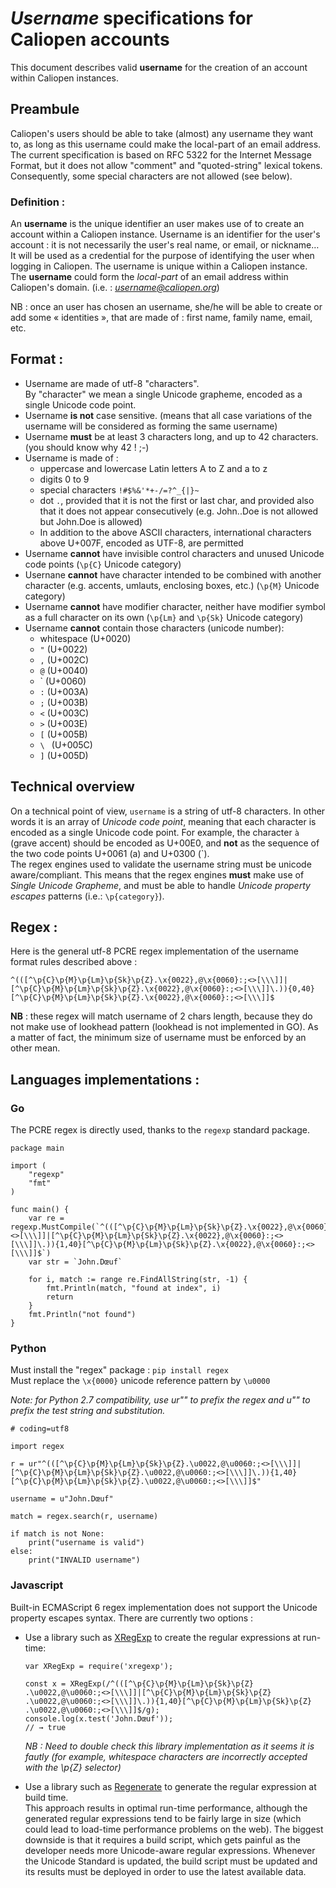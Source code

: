 # _Username_ specifications for Caliopen accounts

This document describes valid **username** for the creation of an account within Caliopen instances.

## Preambule
Caliopen's users should be able to take (almost) any username they want to, as long as this username could make the local-part of an email address.  
The current specification is based on RFC 5322 for the Internet Message Format, but it does not allow "comment" and "quoted-string" lexical tokens. Consequently, some special characters are not allowed (see below).

### Definition :
An **username** is the unique identifier an user makes use of to create an account within a Caliopen instance.
Username is an identifier for the user's account : it is not necessarily the user's real name, or email, or nickname… It will be used as a credential for the purpose of identifying the user when logging in Caliopen. The username is unique within a Caliopen instance.  
The **username** could form the _local-part_ of an email address within Caliopen's domain. (i.e. : _<username@caliopen.org>_)

NB : once an user has chosen an username, she/he will be able to create or add some « identities », that are made of : first name, family name, email, etc.

## Format :

* Username are made of utf-8 "characters".  
By "character" we mean a single Unicode grapheme, encoded as a single Unicode code point.
* Username **is not** case sensitive. (means that all case variations of the username will be considered as forming the same username)
* Username **must** be at least 3 characters long, and up to 42 characters. (you should know why 42 ! ;-)
* Username is made of :
    * uppercase and lowercase Latin letters A to Z and a to z
    * digits 0 to 9
    * special characters `!#$%&'*+-/=?^_{|}~`
    * dot `.`, provided that it is not the first or last char, and provided also that it does not appear consecutively (e.g. John..Doe is not allowed but John.Doe is allowed)
    * In addition to the above ASCII characters, international characters above U+007F, encoded as UTF-8, are permitted
* Username **cannot** have invisible control characters and unused Unicode code points (`\p{C}` Unicode category)
* Usernane **cannot** have character intended to be combined with another character (e.g. accents, umlauts, enclosing boxes, etc.) (`\p{M}` Unicode category)
* Username **cannot** have modifier character, neither have modifier symbol as a full character on its own (`\p{Lm}` and `\p{Sk}` Unicode category)
* Username **cannot** contain those characters (unicode number):
    * whitespace (U+0020)
    * `"` (U+0022)
    * `,` (U+002C)
    * `@` (U+0040)
    *  `  (U+0060)
    * `:` (U+003A)
    * `;` (U+003B)
    * `<` (U+003C)
    * `>` (U+003E)
    * `[` (U+005B)
    * `\ ` (U+005C)
    * `]` (U+005D)

## Technical overview
On a technical point of view, `username` is a string of utf-8 characters. In other words it is an array of _Unicode code point_, meaning that each character is encoded as a single Unicode code point. For example, the character `à` (grave accent) should be encoded as U+00E0, and **not** as the sequence of the two code points U+0061 (a) and U+0300 (\`).  
The regex engines used to validate the username string must be unicode aware/compliant. This means that the regex engines **must** make use of _Single Unicode Grapheme_, and must be able to handle _Unicode property escapes_ patterns (i.e.: `\p{category}`).

## Regex :
Here is the general utf-8 PCRE regex implementation of the username format rules described above :
```
^(([^\p{C}\p{M}\p{Lm}\p{Sk}\p{Z}.\x{0022},@\x{0060}:;<>[\\\]]|[^\p{C}\p{M}\p{Lm}\p{Sk}\p{Z}.\x{0022},@\x{0060}:;<>[\\\]]\.)){0,40}[^\p{C}\p{M}\p{Lm}\p{Sk}\p{Z}.\x{0022},@\x{0060}:;<>[\\\]]$
```
**NB** : these regex will match username of 2 chars length, because they do not make use of lookhead pattern (lookhead is not implemented in GO). As a matter of fact, the minimum size of username must be enforced by an other mean.


## Languages implementations :

### Go

The PCRE regex is directly used, thanks to the `regexp` standard package.
```
package main

import (
    "regexp"
    "fmt"
)

func main() {
    var re = regexp.MustCompile(`^(([^\p{C}\p{M}\p{Lm}\p{Sk}\p{Z}.\x{0022},@\x{0060}:;<>[\\\]]|[^\p{C}\p{M}\p{Lm}\p{Sk}\p{Z}.\x{0022},@\x{0060}:;<>[\\\]]\.)){1,40}[^\p{C}\p{M}\p{Lm}\p{Sk}\p{Z}.\x{0022},@\x{0060}:;<>[\\\]]$`)
    var str = `John.Dœuf`

    for i, match := range re.FindAllString(str, -1) {
        fmt.Println(match, "found at index", i)
        return
    }
    fmt.Println("not found")
}
```
### Python
Must install the "regex" package : `pip install regex`  
Must replace the `\x{0000}` unicode reference pattern by `\u0000`

_Note: for Python 2.7 compatibility, use ur"" to prefix the regex and u"" to prefix the test string and substitution._

```
# coding=utf8

import regex

r = ur"^(([^\p{C}\p{M}\p{Lm}\p{Sk}\p{Z}.\u0022,@\u0060:;<>[\\\]]|[^\p{C}\p{M}\p{Lm}\p{Sk}\p{Z}.\u0022,@\u0060:;<>[\\\]]\.)){1,40}[^\p{C}\p{M}\p{Lm}\p{Sk}\p{Z}.\u0022,@\u0060:;<>[\\\]]$"

username = u"John.Dœuf"

match = regex.search(r, username)

if match is not None:
    print("username is valid")
else:
    print("INVALID username")
```
### Javascript

Built-in ECMAScript 6 regex implementation does not support the Unicode property escapes syntax. There are currently two options :

* Use a library such as [XRegExp](https://github.com/slevithan/xregexp) to create the regular expressions at run-time:  

    ```
    var XRegExp = require('xregexp');

    const x = XRegExp(/^(([^\p{C}\p{M}\p{Lm}\p{Sk}\p{Z} .\u0022,@\u0060:;<>[\\\]]|[^\p{C}\p{M}\p{Lm}\p{Sk}\p{Z} .\u0022,@\u0060:;<>[\\\]]\.)){1,40}[^\p{C}\p{M}\p{Lm}\p{Sk}\p{Z} .\u0022,@\u0060:;<>[\\\]]$/g);
    console.log(x.test('John.Dœuf'));
    // → true
    ```
    *NB : Need to double check this library implementation as it seems it is fautly (for example, whitespace characters are incorrectly accepted with the \p{Z} selector)*
* Use a library such as [Regenerate](https://github.com/mathiasbynens/regenerate) to generate the regular expression at build time.  
This approach results in optimal run-time performance, although the generated regular expressions tend to be fairly large in size (which could lead to load-time performance problems on the web). The biggest downside is that it requires a build script, which gets painful as the developer needs more Unicode-aware regular expressions. Whenever the Unicode Standard is updated, the build script must be updated and its results must be deployed in order to use the latest available data.
